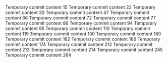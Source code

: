 Temporary commit content 15
Temporary commit content 22
Temporary commit content 30
Temporary commit content 47
Temporary commit content 66
Temporary commit content 72
Temporary commit content 77
Temporary commit content 86
Temporary commit content 94
Temporary commit content 95
Temporary commit content 110
Temporary commit content 119
Temporary commit content 130
Temporary commit content 160
Temporary commit content 162
Temporary commit content 166
Temporary commit content 174
Temporary commit content 212
Temporary commit content 213
Temporary commit content 214
Temporary commit content 245
Temporary commit content 264
